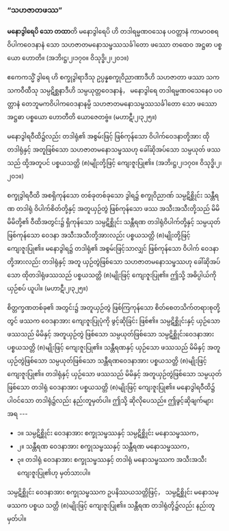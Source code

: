 ### “သဟဇာတဖဿ”

**မနောဒွါရေပိ သော တထာ**တိ မနောဒွါရေပိ ဟိ တဒါရမ္မဏဝသေန ပဝတ္တာနံ ကာမာဝစရဝိပါကဝေဒနာနံ သော သဟဇာတမနောသမ္ဖဿသင်္ခါတော ဖဿော တထေဝ အဋ္ဌဓာ ပစ္စယော ဟောတိ။
(အဘိ၊ဋ္ဌ၊၂၊၁၇၀။ ဝိသုဒ္ဓိ၊၂၊၂၀၁။)

ဧကေကသ္မိံ ဒွါရေ ဟိ စက္ခုဒွါရာဒီသု ဥပ္ပန္နစက္ခုဝိညာဏာဒီဟိ သဟဇာတာ ဖဿာ သကသကဝီထီသု သမ္ပဋိစ္ဆနာဒီဟိ သမ္ပယုတ္တဝေဒနာနံ， မနောဒွါရေ တဒါရမ္မဏဝသေနေဝ ပဝတ္တာနံ တေဘူမကဝိပါကဝေဒနာနမ္ပိ သဟဇာတမနောသမ္ဖဿသင်္ခါတော သော ဖဿော အဋ္ဌဓာ ပစ္စယော ဟောတီတိ ယောဇေတဗ္ဗံ။
(မဟာဋီ၊၂၊၃၂၅။)

မနောဒွါရဝီထိ၌လည်း တဒါရုံ၏ အစွမ်းဖြင့် ဖြစ်ကုန်သော ဝိပါက်ဝေဒနာတို့အား ထိုတဒါရုံနှင့် အတူဖြစ်သော သဟဇာတမနောသမ္ဖဿဟု ခေါ်ဆိုအပ်သော သမ္ပယုတ် ဖဿသည် ထို့အတူပင် ပစ္စယသတ္တိ (၈)မျိုးတို့ဖြင့် ကျေးဇူးပြု၏။ (အဘိ၊ဋ္ဌ၊၂၊၁၇၀။ ဝိသုဒ္ဓိ၊၂၊၂၀၁။)

စက္ခုဒွါရဝီထိ အစရှိကုန်သော တစ်ခုတစ်ခုသော ဒွါရ၌ စက္ခုဝိညာဏ် သမ္ပဋိစ္ဆိုင်း သန္တီရဏ တဒါရုံ ဝိပါက်စိတ်တို့နှင့် အတူယှဉ်တွဲ ဖြစ်ကုန်သော ဖဿ အသီးအသီးတို့သည် မိမိ မိမိတို့၏ ဝီထိအတွင်း၌ ရှိကုန်သော သမ္ပဋိစ္ဆိုင်း သန္တီရဏ တဒါရုံဝိပါက်တို့နှင့် သမ္ပယုတ်ဖြစ်ကုန်သော ဝေဒနာ အသီးအသီးတို့အားလည်း ပစ္စယသတ္တိ (၈)မျိုးတို့ဖြင့် ကျေးဇူးပြု၏။ 
မနောဒွါရ၌ တဒါရုံ၏ အစွမ်းဖြင့်သာလျှင် ဖြစ်ကုန်သော ဝိပါက် ဝေဒနာတို့အားလည်း တဒါရုံနှင့် အတူ ယှဉ်တွဲဖြစ်သော သဟဇာတမနောသမ္ဖဿဟု ခေါ်ဆိုအပ်သော ထိုတဒါရုံဖဿသည် ပစ္စယသတ္တိ (၈)မျိုးဖြင့် ကျေးဇူးပြု၏။ 
ဤသို့ အဓိပ္ပါယ်ကို ယှဉ်စပ် ယူပါ။
(မဟာဋီ၊၂၊၃၂၅။)

စိတ္တက္ခဏတစ်ခု၏ အတွင်း၌ အတူယှဉ်တွဲ ဖြစ်ကြကုန်သော စိတ်စေတသိက်တရားစုတို့တွင် ဖဿက ဝေဒနာအား ကျေးဇူးပြုပုံကို ဖွင့်ဆိုခြင်း ဖြစ်၏။ 
သမ္ပဋိစ္ဆိုင်းနှင့် ယှဉ်သော ဖဿသည် မိမိနှင့် အတူယှဉ်တွဲ ဖြစ်သော သမ္ပယုတ်ဖြစ်သော သမ္ပဋိစ္ဆိုင်းဝေဒနာအား ပစ္စယသတ္တိ (၈)မျိုးဖြင့် ကျေးဇူးပြု၏။ 
သန္တီရဏနှင့် ယှဉ်သော ဖဿသည် မိမိနှင့် အတူယှဉ်တွဲဖြစ်သော သမ္ပယုတ်ဖြစ်သော သန္တီရဏဝေဒနာအား ပစ္စယသတ္တိ (၈)မျိုးဖြင့် ကျေးဇူးပြု၏။ 
တဒါရုံနှင့် ယှဉ်သော ဖဿသည် မိမိနှင့် အတူယှဉ်တွဲဖြစ်သော သမ္ပယုတ်ဖြစ်သော တဒါရုံ ဝေဒနာအား ပစ္စယသတ္တိ (၈)မျိုးဖြင့် ကျေးဇူးပြု၏။ 
မနောဒွါရဝီထိ၌ ပါဝင်သော တဒါရုံ၌လည်း နည်းတူမှတ်ပါ။ 
ဤသို့ ဆိုလိုပေသည်။ 
ဤဖွင့်ဆိုချက်များအရ ---

- ၁။ သမ္ပဋိစ္ဆိုင်း ဝေဒနာအား စက္ခုသမ္ဖဿနှင့် သမ္ပဋိစ္ဆိုင်း မနောသမ္ဖဿက，
- ၂။ သန္တီရဏ ဝေဒနာအား စက္ခုသမ္ဖဿနှင့် သန္တီရဏ မနောသမ္ဖဿက，
- ၃။ တဒါရုံ ဝေဒနာအား စက္ခုသမ္ဖဿနှင့် တဒါရုံ မနောသမ္ဖဿက အသီးအသီး ကျေးဇူးပြု၏ဟု မှတ်သားပါ။

သမ္ပဋိစ္ဆိုင်း ဝေဒနာအား စက္ခုသမ္ဖဿက ဥပနိဿယသတ္တိဖြင့်， သမ္ပဋိစ္ဆိုင်း မနောသမ္ဖဿက ပစ္စယ သတ္တိ (၈)မျိုးဖြင့် ကျေးဇူးပြု၏။ 
သန္တီရဏ တဒါရုံတို့၌လည်း နည်းတူမှတ်ပါ။